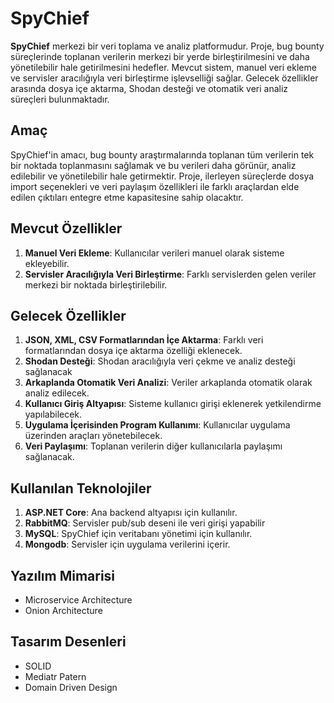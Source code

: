 
# SpyChief

**SpyChief** merkezi bir veri toplama ve analiz platformudur. Proje, bug bounty süreçlerinde toplanan verilerin merkezi bir yerde birleştirilmesini ve daha yönetilebilir hale getirilmesini hedefler. Mevcut sistem, manuel veri ekleme ve servisler aracılığıyla veri birleştirme işlevselliği sağlar. Gelecek özellikler arasında dosya içe aktarma, Shodan desteği ve otomatik veri analiz süreçleri bulunmaktadır.

## Amaç
SpyChief'in amacı, bug bounty araştırmalarında toplanan tüm verilerin tek bir noktada toplanmasını sağlamak ve bu verileri daha görünür, analiz edilebilir ve yönetilebilir hale getirmektir. Proje, ilerleyen süreçlerde dosya import seçenekleri ve veri paylaşım özellikleri ile farklı araçlardan elde edilen çıktıları entegre etme kapasitesine sahip olacaktır.

## Mevcut Özellikler

1. **Manuel Veri Ekleme**: Kullanıcılar verileri manuel olarak sisteme ekleyebilir.
2. **Servisler Aracılığıyla Veri Birleştirme**: Farklı servislerden gelen veriler merkezi bir noktada birleştirilebilir.

## Gelecek Özellikler

1. **JSON, XML, CSV Formatlarından İçe Aktarma**: Farklı veri formatlarından dosya içe aktarma özelliği eklenecek.
2. **Shodan Desteği**: Shodan aracılığıyla veri çekme ve analiz desteği sağlanacak
3. **Arkaplanda Otomatik Veri Analizi**: Veriler arkaplanda otomatik olarak analiz edilecek.
4. **Kullanıcı Giriş Altyapısı**: Sisteme kullanıcı girişi eklenerek yetkilendirme yapılabilecek.
5. **Uygulama İçerisinden Program Kullanımı**: Kullanıcılar uygulama üzerinden araçları yönetebilecek.
3. **Veri Paylaşımı**: Toplanan verilerin diğer kullanıcılarla paylaşımı sağlanacak. 

## Kullanılan Teknolojiler

1. **ASP.NET Core**: Ana backend altyapısı için kullanılır.
2. **RabbitMQ**: Servisler pub/sub deseni ile veri girişi yapabilir
3. **MySQL**: SpyChief için veritabanı yönetimi için kullanılır.
4. **Mongodb**: Servisler için uygulama verilerini içerir.

## Yazılım Mimarisi

- Microservice Architecture
- Onion Architecture

## Tasarım Desenleri

- SOLID
- Mediatr Patern
- Domain Driven Design


